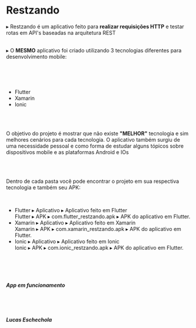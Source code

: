 # Restzando


<p>
    ▸ Restzando é um aplicativo feito para <strong>realizar requisições HTTP</strong> e testar rotas em API's baseadas na arquitetura REST
    <br><br> 
    
   ▸ O <strong>MESMO</strong> aplicativo foi criado utilizando 3 tecnologias diferentes para desenvolvimento mobile:
     
</p>

<br><br>
<br>

<ul>
    <li>Flutter</li>
    <li>Xamarin</li>
    <li>Ionic</li>
</ul>

<br><br>

<p>O objetivo do projeto é mostrar que não existe <strong>"MELHOR"</strong> tecnologia e sim melhores cenários para cada tecnologia. O aplicativo também surgiu de uma necessidade pessoal e como forma de estudar alguns tópicos sobre dispositivos mobile e as plataformas Android e IOs</p>

<br><br>

<p>Dentro de cada pasta você pode encontrar o projeto em sua respectiva tecnologia e também seu APK: </p>

<br>

<ul>
    <li>
        Flutter ▸ Aplicativo ▸ Aplicativo feito em Flutter <br>
        Flutter ▸ APK ▸ com.flutter_restzando.apk ▸ APK do aplicativo em Flutter.
    </li>

   <li>
        Xamarin ▸ Aplicativo ▸ Aplicativo feito em Xamarin <br>
        Xamarin ▸ APK ▸ com.xamarin_restzando.apk ▸ APK do aplicativo em Flutter.
    </li>

   <li>
        Ionic ▸ Aplicativo ▸ Aplicativo feito em Ionic <br>
        Ionic ▸ APK ▸ com.ionic_restzando.apk ▸ APK do aplicativo em Flutter.
    </li>
</ul>

<br><br><br>

<h5>
    <strong>
        App em funcionamento
    </strong>
</h5>

<br><br>

<h6>
    <strong>Lucas Eschechola</strong>
</h6>
